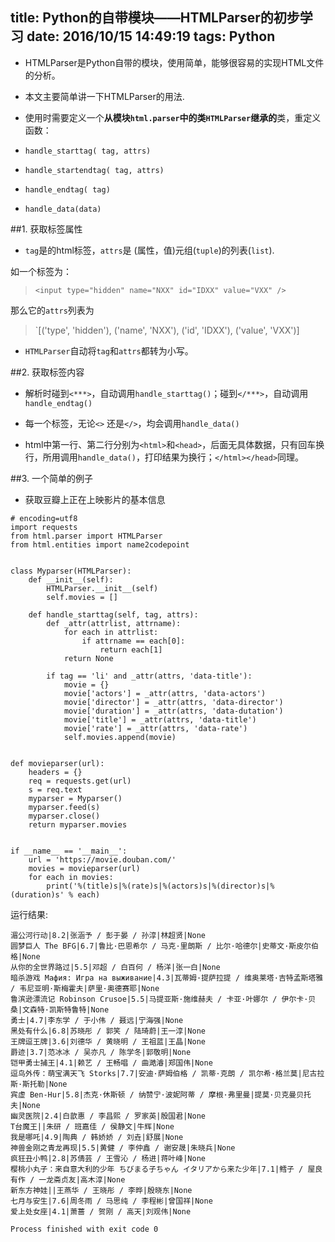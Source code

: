 ﻿title: Python的自带模块——HTMLParser的初步学习
date: 2016/10/15 14:49:19
tags: Python
---

- HTMLParser是Python自带的模块，使用简单，能够很容易的实现HTML文件的分析。
- 本文主要简单讲一下HTMLParser的用法. 

- 使用时需要定义一个**从模块`html.parser`中的类`HTMLParser`继承的**类，重定义函数：

 - `handle_starttag( tag, attrs)`
 - `handle_startendtag( tag, attrs)`
 - `handle_endtag( tag)`
 - `handle_data(data)`

##1. 获取标签属性

- `tag`是的html标签，`attrs`是 (属性，值)元组(`tuple`)的列表(`list`). 

如一个标签为：
>`<input type="hidden" name="NXX" id="IDXX" value="VXX" />`

那么它的`attrs`列表为
>`[('type', 'hidden'), ('name', 'NXX'), ('id', 'IDXX'), ('value', 'VXX')]

- `HTMLParser`自动将`tag`和`attrs`都转为小写。

##2. 获取标签内容

- 解析时碰到`<***>`，自动调用`handle_starttag()`；碰到`</***>`，自动调用`handle_endtag()`
- 每一个标签，无论`<>` 还是`</>`，均会调用`handle_data()`

- html中第一行、第二行分别为`<html>`和`<head>`，后面无具体数据，只有回车换行，所用调用`handle_data()`，打印结果为换行；`</html></head>`同理。
 
##3. 一个简单的例子

- 获取豆瓣上正在上映影片的基本信息
```
# encoding=utf8
import requests
from html.parser import HTMLParser
from html.entities import name2codepoint


class Myparser(HTMLParser):
    def __init__(self):
        HTMLParser.__init__(self)
        self.movies = []

    def handle_starttag(self, tag, attrs):
        def _attr(attrlist, attrname):
            for each in attrlist:
                if attrname == each[0]:
                    return each[1]
            return None

        if tag == 'li' and _attr(attrs, 'data-title'):
            movie = {}
            movie['actors'] = _attr(attrs, 'data-actors')
            movie['director'] = _attr(attrs, 'data-director')
            movie['duration'] = _attr(attrs, 'data-dutation')
            movie['title'] = _attr(attrs, 'data-title')
            movie['rate'] = _attr(attrs, 'data-rate')
            self.movies.append(movie)


def movieparser(url):
    headers = {}
    req = requests.get(url)
    s = req.text
    myparser = Myparser()
    myparser.feed(s)
    myparser.close()
    return myparser.movies


if __name__ == '__main__':
    url = 'https://movie.douban.com/'
    movies = movieparser(url)
    for each in movies:
        print('%(title)s|%(rate)s|%(actors)s|%(director)s|%(duration)s' % each)
```

运行结果:
```
湄公河行动|8.2|张涵予 / 彭于晏 / 孙淳|林超贤|None
圆梦巨人 The BFG|6.7|鲁比·巴恩希尔 / 马克·里朗斯 / 比尔·哈德尔|史蒂文·斯皮尔伯格|None
从你的全世界路过|5.5|邓超 / 白百何 / 杨洋|张一白|None
暗杀游戏 Мафия: Игра на выживание|4.3|瓦蒂姆·提萨拉提 / 维奥莱塔·吉特孟斯塔雅 / 韦尼亚明·斯梅霍夫|萨里·奥德赛耶|None
鲁滨逊漂流记 Robinson Crusoe|5.5|马提亚斯·施维赫夫 / 卡亚·叶娜尔 / 伊尔卡·贝桑|文森特·凯斯特鲁特|None
勇士|4.7|李东学 / 于小伟 / 聂远|宁海强|None
黑处有什么|6.8|苏晓彤 / 郭笑 / 陆琦蔚|王一淳|None
王牌逗王牌|3.6|刘德华 / 黄晓明 / 王祖蓝|王晶|None
爵迹|3.7|范冰冰 / 吴亦凡 / 陈学冬|郭敬明|None
铠甲勇士捕王|4.1|赖艺 / 王畅唱 / 曲澔濬|郑国伟|None
逗鸟外传：萌宝满天飞 Storks|7.7|安迪·萨姆伯格 / 凯蒂·克朗 / 凯尔希·格兰莫|尼古拉斯·斯托勒|None
宾虚 Ben-Hur|5.8|杰克·休斯顿 / 纳赞宁·波妮阿蒂 / 摩根·弗里曼|提莫·贝克曼贝托夫|None
幽灵医院|2.4|白歆惠 / 李昌熙 / 罗家英|殷国君|None
T台魔王||朱研 / 班嘉佳 / 侯静文|牛辉|None
我是哪吒|4.9|陶典 / 韩娇娇 / 刘垚|舒展|None
神兽金刚之青龙再现|5.5|黄健 / 李仲鑫 / 谢安晟|朱晓兵|None
疯狂丑小鸭|2.8|苏倩芸 / 王雪沁 / 杨进|蒋叶峰|None
樱桃小丸子：来自意大利的少年 ちびまる子ちゃん イタリアから来た少年|7.1|鳕子 / 屋良有作 / 一龙斋贞友|高木淳|None
新东方神娃||王燕华 / 王晓彤 / 李晔|殷晓东|None
七月与安生|7.6|周冬雨 / 马思纯 / 李程彬|曾国祥|None
爱上处女座|4.1|萧蔷 / 贺刚 / 高天|刘观伟|None

Process finished with exit code 0
```

